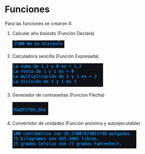 # Funciones

Para las funciones se crearon 4:

1.  Calcular año bisiesto (Función Declara)

    ![](Images/Pasted%20image%2020230520232528.png)

2.  Calculadora sencilla (Función Expresada)

    ![](Images/Pasted%20image%2020230520232538.png)

3.  Generador de contraseñas (Funcion Flecha)

    ![](Images/Pasted%20image%2020230520232555.png)

4.  Convertidor de unidades (Función anónima y autoejecutable)

    ![](Images/Pasted%20image%2020230520232608.png)

